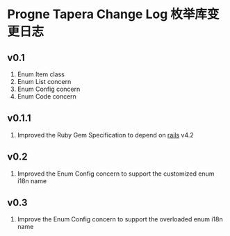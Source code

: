 # Progne Tapera Change Log 枚举库变更日志

## v0.1
1. Enum Item class
2. Enum List concern
3. Enum Config concern
4. Enum Code concern

## v0.1.1
1. Improved the Ruby Gem Specification to depend on [rails](https://github.com/rails/rails) v4.2

## v0.2
1. Improved the Enum Config concern to support the customized enum i18n name

## v0.3
1. Improve the Enum Config concern to support the overloaded enum i18n name
